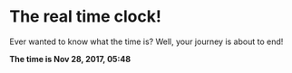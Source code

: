 # The real time clock!

Ever wanted to know what the time is? Well, your journey is about to end!

**The time is Nov 28, 2017, 05:48**
